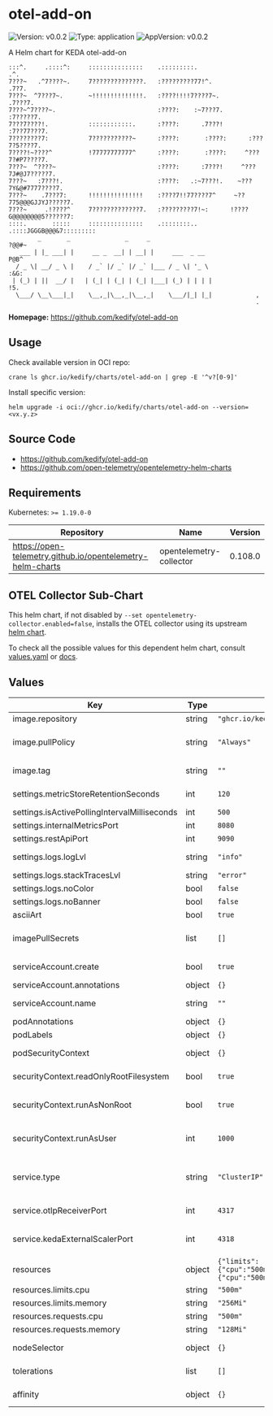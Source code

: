 # otel-add-on

![Version: v0.0.2](https://img.shields.io/badge/Version-v0.0.2-informational?style=flat-square) ![Type: application](https://img.shields.io/badge/Type-application-informational?style=flat-square) ![AppVersion: v0.0.2](https://img.shields.io/badge/AppVersion-v0.0.2-informational?style=flat-square)

A Helm chart for KEDA otel-add-on

```
:::^.     .::::^:     :::::::::::::::    .:::::::::.                   .^.
7???~   .^7????~.     7??????????????.   :?????????77!^.              .7?7.
7???~  ^7???7~.       ~!!!!!!!!!!!!!!.   :????!!!!7????7~.           .7???7.
7???~^7????~.                            :????:    :~7???7.         :7?????7.
7???7????!.           ::::::::::::.      :????:      .7???!        :7??77???7.
7????????7:           7???????????~      :????:       :????:      :???7?5????7.
7????!~????^          !77777777777^      :????:       :????:     ^???7?#P7????7.
7???~  ^????~                            :????:      :7???!     ^???7J#@J7?????7.
7???~   :7???!.                          :????:   .:~7???!.    ~???7Y&@#7777????7.
7???~    .7???7:      !!!!!!!!!!!!!!!    :????7!!77????7^     ~??775@@@GJJYJ?????7.
7???~     .!????^     7?????????????7.   :?????????7!~:      !????G@@@@@@@@5??????7:
::::.       :::::     :::::::::::::::    .::::::::..        .::::JGGGB@@@&7:::::::::
        _       _               _     _                               ?@@#~
   ___ | |_ ___| |     __ _  __| | __| |     ___  _ __                P@B^
  / _ \| __/ _ \ |    / _` |/ _` |/ _` |___ / _ \| '_ \             :&G:
 | (_) | ||  __/ |   | (_| | (_| | (_| |___| (_) | | | |            !5.
  \___/ \__\___|_|    \__,_|\__,_|\__,_|    \___/|_| |_|            ,
                                                                    .
```

**Homepage:** <https://github.com/kedify/otel-add-on>

## Usage

Check available version in OCI repo:
```
crane ls ghcr.io/kedify/charts/otel-add-on | grep -E '^v?[0-9]'
```

Install specific version:
```
helm upgrade -i oci://ghcr.io/kedify/charts/otel-add-on --version=<vx.y.z>
```

## Source Code

* <https://github.com/kedify/otel-add-on>
* <https://github.com/open-telemetry/opentelemetry-helm-charts>

## Requirements

Kubernetes: `>= 1.19.0-0`

| Repository | Name | Version |
|------------|------|---------|
| https://open-telemetry.github.io/opentelemetry-helm-charts | opentelemetry-collector | 0.108.0 |

## OTEL Collector Sub-Chart

This helm chart, if not disabled by `--set opentelemetry-collector.enabled=false`, installs the OTEL collector using
its upstream [helm chart](https://github.com/open-telemetry/opentelemetry-helm-charts/tree/main/charts/opentelemetry-collector).

To check all the possible values for this dependent helm chart, consult [values.yaml](https://github.com/open-telemetry/opentelemetry-helm-charts/blob/main/charts/opentelemetry-collector/values.yaml)
or [docs](https://github.com/open-telemetry/opentelemetry-helm-charts/blob/main/charts/opentelemetry-collector/README.md).

## Values

| Key | Type | Default | Description |
|-----|------|---------|-------------|
| image.repository | string | `"ghcr.io/kedify/otel-add-on"` | Image to use for the Deployment |
| image.pullPolicy | string | `"Always"` | Image pull policy, consult https://kubernetes.io/docs/concepts/containers/images/#image-pull-policy |
| image.tag | string | `""` | Image version to use for the Deployment, if not specified, it defaults to `.Chart.AppVersion` |
| settings.metricStoreRetentionSeconds | int | `120` | how long the metrics should be kept in the short term (in memory) storage |
| settings.isActivePollingIntervalMilliseconds | int | `500` | how often (in milliseconds) should the IsActive method be tried |
| settings.internalMetricsPort | int | `8080` | internal (mostly golang) metrics will be exposed on `:8080/metrics` |
| settings.restApiPort | int | `9090` | port where rest api should be listening |
| settings.logs.logLvl | string | `"info"` | Can be one of 'debug', 'info', 'error', or any integer value > 0 which corresponds to custom debug levels of increasing verbosity |
| settings.logs.stackTracesLvl | string | `"error"` | one of: info, error, panic |
| settings.logs.noColor | bool | `false` | if anything else than 'false', the log will not contain colors |
| settings.logs.noBanner | bool | `false` | if anything else than 'false', the log will not print the ascii logo |
| asciiArt | bool | `true` | should the ascii logo be printed when this helm chart is installed |
| imagePullSecrets | list | `[]` | details: https://kubernetes.io/docs/concepts/containers/images/#specifying-imagepullsecrets-on-a-pod |
| serviceAccount.create | bool | `true` | should the service account be also created and linked in the deployment |
| serviceAccount.annotations | object | `{}` | further custom annotation that will be added on the service account |
| serviceAccount.name | string | `""` | name of the service account, defaults to `otel-add-on.fullname` ~ release name if not overriden |
| podAnnotations | object | `{}` | additional custom pod annotations that will be used for pod |
| podLabels | object | `{}` | additional custom pod labels that will be used for pod |
| podSecurityContext | object | `{}` | details: https://kubernetes.io/docs/tasks/configure-pod-container/security-context/#set-the-security-context-for-a-pod |
| securityContext.readOnlyRootFilesystem | bool | `true` | details: https://kubernetes.io/docs/tasks/configure-pod-container/security-context/ |
| securityContext.runAsNonRoot | bool | `true` | details: https://kubernetes.io/docs/tasks/configure-pod-container/security-context/#implicit-group-memberships-defined-in-etc-group-in-the-container-image |
| securityContext.runAsUser | int | `1000` | details: https://kubernetes.io/docs/tasks/configure-pod-container/security-context/#implicit-group-memberships-defined-in-etc-group-in-the-container-image |
| service.type | string | `"ClusterIP"` | Under this service, the otel add on needs to be reachable by KEDA operator and OTEL collector, details: https://kubernetes.io/docs/concepts/services-networking/service/#publishing-services-service-types |
| service.otlpReceiverPort | int | `4317` | OTLP receiver will be opened on this port. OTEL exporter configured in the OTEL collector needs to have this value set. |
| service.kedaExternalScalerPort | int | `4318` | KEDA external scaler will be opened on this port. ScaledObject's `.spec.triggers[].metadata.scalerAddress` needs to be set to this svc and this port. |
| resources | object | `{"limits":{"cpu":"500m","memory":"256Mi"},"requests":{"cpu":"500m","memory":"128Mi"}}` | https://kubernetes.io/docs/concepts/configuration/manage-resources-containers/ |
| resources.limits.cpu | string | `"500m"` | cpu limit for the pod, enforced by cgroups |
| resources.limits.memory | string | `"256Mi"` | memory limit for the pod, used by oomkiller |
| resources.requests.cpu | string | `"500m"` | cpu request for the pod, used by k8s scheduler |
| resources.requests.memory | string | `"128Mi"` | memory request for the pod, used by k8s scheduler |
| nodeSelector | object | `{}` | details: https://kubernetes.io/docs/concepts/scheduling-eviction/assign-pod-node/#nodeselector |
| tolerations | list | `[]` | details: https://kubernetes.io/docs/concepts/scheduling-eviction/taint-and-toleration/ |
| affinity | object | `{}` | details: https://kubernetes.io/docs/concepts/scheduling-eviction/assign-pod-node/#affinity-and-anti-affinity |
